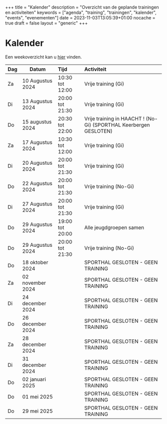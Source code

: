 +++
title = "Kalender"
description = "Overzicht van de geplande trainingen en activiteiten"
keywords = ["agenda", "training", "trainingen", "kalender", "events", "evenementen"]
date = 2023-11-03T13:05:39+01:00
nocache = true
draft = false
layout = "generic"
+++

# Kalender

Een weekoverzicht kan u [hier](/trainingen) vinden.

| Dag | Datum            | Tijd            | Activiteit                                                                        |
|-----|------------------|:----------------|:----------------------------------------------------------------------------------|
| Za  | 10 Augustus 2024 | 10:30 tot 12:00 | Vrije training (Gi)                                                               |
| Di  | 13 Augustus 2024 | 20:00 tot 21:30 | Vrije training (Gi)                                                               |
| Do  | 15 augustus 2024 | 20:30 tot 22:00 | Vrije training in HAACHT ! (No-Gi) (SPORTHAL Keerbergen GESLOTEN)|
| Za  | 17 Augustus 2024 | 10:30 tot 12:00 | Vrije training (Gi)                                                               |
| Di  | 20 Augustus 2024 | 20:00 tot 21:30 | Vrije training (Gi)                                                               |
| Do  | 22 Augustus 2024 | 20:00 tot 21:30 | Vrije training (No-Gi)                                                            |
| Di  | 27 Augustus 2024 | 20:00 tot 21:30 | Vrije training (Gi)                                                               |
| Do  | 29 Augustus 2024 | 19:00 tot 20:00 | Alle jeugdgroepen samen                                                           |
| Do  | 29 Augustus 2024 | 20:00 tot 21:30 | Vrije training (No-Gi)                                                            |
| Do  | 18 oktober 2024  |                 | SPORTHAL GESLOTEN - GEEN TRAINING                                                 |
| Za  | 02 november 2024 |                 | SPORTHAL GESLOTEN - GEEN TRAINING                                                 |
| Di  | 24 december 2024 |                 | SPORTHAL GESLOTEN - GEEN TRAINING                                                 |
| Do  | 26 december 2024 |                 | SPORTHAL GESLOTEN - GEEN TRAINING                                                 |
| Za  | 28 december 2024 |                 | SPORTHAL GESLOTEN - GEEN TRAINING                                                 |
| Di  | 31 december 2024 |                 | SPORTHAL GESLOTEN - GEEN TRAINING                                                 |
| Do  | 02 januari 2025  |                 | SPORTHAL GESLOTEN - GEEN TRAINING                                                 |
| Do  | 01 mei 2025      |                 | SPORTHAL GESLOTEN - GEEN TRAINING                                                 |
| Do  | 29 mei 2025      |                 | SPORTHAL GESLOTEN - GEEN TRAINING                                                 |
